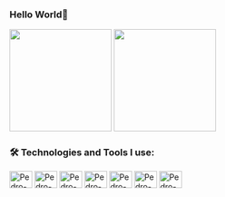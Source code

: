 ### Hello World👋

<!--
**Pedro77h/Pedro77h** is a ✨ _special_ ✨ repository because its `README.md` (this file) appears on your GitHub profile.

Here are some ideas to get you started:

- 🔭 I’m currently working on ...
- 🌱 I’m currently learning ...
- 👯 I’m looking to collaborate on ...
- 🤔 I’m looking for help with ...
- 💬 Ask me about ...
- 📫 How to reach me: ...
- 😄 Pronouns: ...
- ⚡ Fun fact: ...
-->
<div>
  <img height="180em" src="https://github-readme-stats.vercel.app/api?username=Pedro77h&show_icons=true&theme=tokyonight"/>
  <img height="180em" src="https://github-readme-stats.vercel.app/api/top-langs/?username=Pedro77h&layout=compact&theme=tokyonight"/>
</div>


### 🛠️ Technologies and Tools I use:

<div>
<img align="center" alt="Pedro-html" height="30" width="40" src="https://cdn.jsdelivr.net/gh/devicons/devicon/icons/html5/html5-original.svg"/>
<img align="center" alt="Pedro-css" height="30" width="40" src="https://cdn.jsdelivr.net/gh/devicons/devicon/icons/css3/css3-original.svg"/>
<img align="center" alt="Pedro-js" height="30" width="40" src="https://cdn.jsdelivr.net/gh/devicons/devicon/icons/javascript/javascript-original.svg"/>
<img align="center" alt="Pedro-php" height="30" width="40" src="https://cdn.jsdelivr.net/gh/devicons/devicon/icons/php/php-plain.svg"/>
<img align="center" alt="Pedro-react" height="30" width="40" src="https://cdn.jsdelivr.net/gh/devicons/devicon/icons/react/react-original.svg"/>
<img align="center" alt="Pedro-react" height="30" width="40" src="https://cdn.jsdelivr.net/gh/devicons/devicon/icons/nodejs/nodejs-original.svg"/>
<img align="center" alt="Pedro-linux" height="30" width="40" src="https://cdn.jsdelivr.net/gh/devicons/devicon/icons/git/git-plain-wordmark.svg">


</div>
